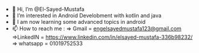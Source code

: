 - 👋 Hi, I’m @El-Sayed-Mustafa
- 👀 I’m interested in Android Develobment with kotlin and java
- 🌱 I am now learning some advanced topics in android
- 📫 How to reach me :
  => Gmail = engelsayedmustafa123@gmail.com   
  =>LinkedIN = https://www.linkedin.com/in/elsayed-mustafa-336b98232/           
  => whatsapp = 01019752533


